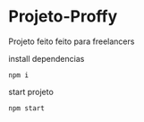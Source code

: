 # Projeto-Proffy
Projeto feito  feito para freelancers

install dependencias

`npm i`

start projeto

`npm start`
